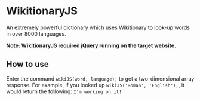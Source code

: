 # WikitionaryJS
An extremely powerful dictionary which uses Wikitionary to look-up words in over 8000 languages.

**Note: WikitionaryJS required jQuery running on the target website.**

## How to use
Enter the command `wikiJS(word, language);` to get a two-dimensional array response. For example, if you looked up `wikiJS('Roman', 'English');`, it would return the following:
`I'm working on it!`
